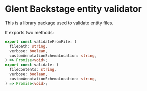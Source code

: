 # Glent Backstage entity validator

This is a library package used to validate entity files.

It exports two methods:

```typescript
export const validateFromFile: (
  filepath: string,
  verbose: boolean,
  customAnnotationSchemaLocation: string,
) => Promise<void>;
export const validate: (
  fileContents: string,
  verbose: boolean,
  customAnnotationSchemaLocation: string,
) => Promise<void>;
```
